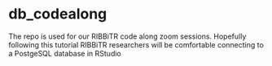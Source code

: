 # db_codealong

The repo is used for our RIBBiTR code along zoom sessions. Hopefully following this tutorial RIBBiTR researchers will be comfortable connecting to a PostgeSQL database in RStudio
